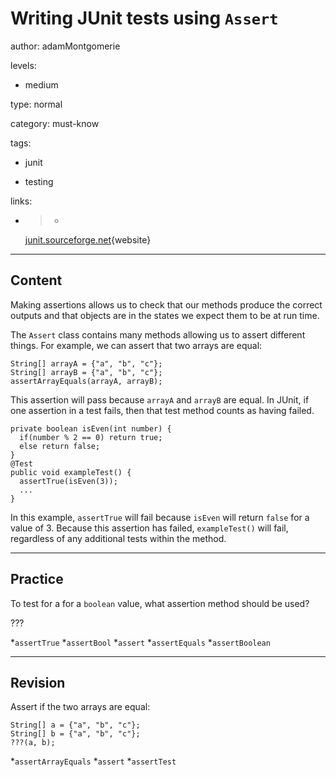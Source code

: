 # Writing JUnit tests using `Assert`
author: adamMontgomerie

levels:

  - medium

type: normal

category: must-know

tags:

  - junit

  - testing

links:

  - >-
    [junit.sourceforge.net](http://junit.sourceforge.net/javadoc/org/junit/Assert.html){website}

---
## Content

Making assertions allows us to check that our methods produce the correct outputs and that objects are in the states we expect them to be at run time.

The `Assert` class contains many methods allowing us to assert different things. For example, we can assert that two arrays are equal:
```
String[] arrayA = {"a", "b", "c"};
String[] arrayB = {"a", "b", "c"};
assertArrayEquals(arrayA, arrayB);
```
This assertion will pass because `arrayA` and `arrayB` are equal. In JUnit, if one assertion in a test fails, then that test method counts as having failed.
```
private boolean isEven(int number) {
  if(number % 2 == 0) return true;
  else return false;
}
@Test
public void exampleTest() {
  assertTrue(isEven(3));
  ...
}
```
In this example, `assertTrue` will fail because `isEven` will return `false` for a value of 3. Because this assertion has failed, `exampleTest()` will fail, regardless of any additional tests within the method.

---
## Practice

To test for a for a `boolean` value, what assertion method should be used?

???

*`assertTrue` 
*`assertBool` 
*`assert` 
*`assertEquals` 
*`assertBoolean`

---
## Revision

Assert if the two arrays are equal:

```
String[] a = {"a", "b", "c"};
String[] b = {"a", "b", "c"};
???(a, b);
```

*`assertArrayEquals` 
*`assert` 
*`assertTest`